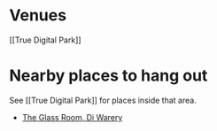 # Venues

[[True Digital Park]]

# Nearby places to hang out

See [[True Digital Park]] for places inside that area.

- [The Glass Room, Di Warery](https://maps.app.goo.gl/G2yB8TiPfjUWtqvk9)